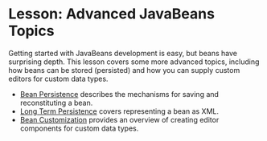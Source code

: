 
# Lesson: Advanced JavaBeans Topics

Getting started with JavaBeans development is easy, but beans have surprising depth. This lesson covers some more advanced topics, including how beans can be stored (persisted) and how you can supply custom editors for custom data types.

- [Bean Persistence](persistence.html) describes the mechanisms for saving and reconstituting a bean.
- [Long Term Persistence](longpersistence.html) covers representing a bean as XML.
- [Bean Customization](customization.html) provides an overview of creating editor components for custom data types.
